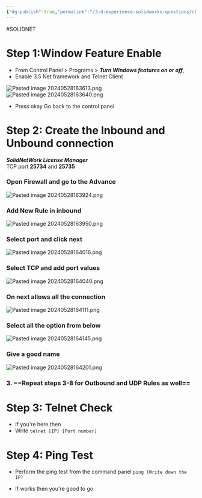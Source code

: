 ```yaml
---
{"dg-publish":true,"permalink":"/3-d-experience-solidworks-questions/checking-the-snl-network/","tags":["SOLIDWORKS"]}
---
```


#SOLIDNET 
# Step 1:Window Feature Enable
- From Control Panel > Programs > _**Turn Windows features on or off**_,
- Enable 3.5 Net framework and Telnet Client

![Pasted image 20240528163613.png](/img/user/3DExperience%20SOLIDWORKS%20Questions/Images/Pasted%20image%2020240528163613.png)
![Pasted image 20240528163640.png](/img/user/3DExperience%20SOLIDWORKS%20Questions/Images/Pasted%20image%2020240528163640.png)

- Press okay Go back to the control panel

# Step 2: Create the Inbound and Unbound connection 
_**SolidNetWork License Manager**_  
TCP port **25734** and **25735**

### Open Firewall and go to the Advance
![Pasted image 20240528163924.png](/img/user/3DExperience%20SOLIDWORKS%20Questions/Images/Pasted%20image%2020240528163924.png)
### Add New Rule in inbound
 
![Pasted image 20240528163950.png](/img/user/3DExperience%20SOLIDWORKS%20Questions/Images/Pasted%20image%2020240528163950.png)
### Select port and click next
![Pasted image 20240528164016.png](/img/user/3DExperience%20SOLIDWORKS%20Questions/Images/Pasted%20image%2020240528164016.png)
### Select TCP and add port values 
![Pasted image 20240528164040.png](/img/user/3DExperience%20SOLIDWORKS%20Questions/Images/Pasted%20image%2020240528164040.png)
### On next allows all the connection
 ![Pasted image 20240528164111.png](/img/user/3DExperience%20SOLIDWORKS%20Questions/Images/Pasted%20image%2020240528164111.png)
### Select all the option from below
![Pasted image 20240528164145.png](/img/user/3DExperience%20SOLIDWORKS%20Questions/Images/Pasted%20image%2020240528164145.png)
### Give a good name 
 ![Pasted image 20240528164201.png](/img/user/3DExperience%20SOLIDWORKS%20Questions/Images/Pasted%20image%2020240528164201.png)

### 3. ==Repeat steps 3-8 for Outbound and UDP Rules as well==
# Step 3: Telnet Check
- If you're here then 
- Write 
`telnet [IP] [Port number]`


# Step 4: Ping Test
- Perform the ping test from the command panel
`ping (Write down the IP)`

- If works then you're good to go
